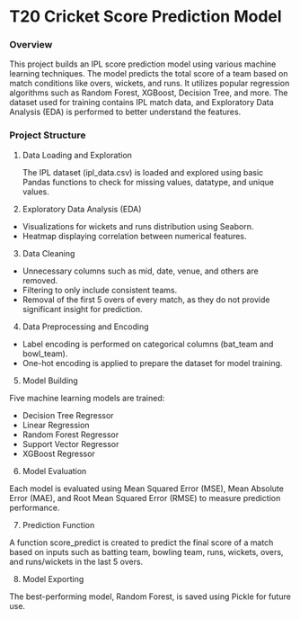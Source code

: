 # T20 Cricket Score Prediction Model

### Overview

This project builds an IPL score prediction model using various machine learning techniques. The model predicts the total score of a team based on match conditions like overs, wickets, and runs. It utilizes popular regression algorithms such as Random Forest, XGBoost, Decision Tree, and more. The dataset used for training contains IPL match data, and Exploratory Data Analysis (EDA) is performed to better understand the features.

### Project Structure

1) Data Loading and Exploration

   The IPL dataset (ipl_data.csv) is loaded and explored using basic Pandas functions to check for missing values, datatype, and unique values.

2) Exploratory Data Analysis (EDA)

 - Visualizations for wickets and runs distribution using Seaborn.
 - Heatmap displaying correlation between numerical features.

3) Data Cleaning

- Unnecessary columns such as mid, date, venue, and others are removed.
- Filtering to only include consistent teams.
- Removal of the first 5 overs of every match, as they do not provide significant insight for prediction.

4) Data Preprocessing and Encoding

- Label encoding is performed on categorical columns (bat_team and bowl_team).
- One-hot encoding is applied to prepare the dataset for model training.

5) Model Building

Five machine learning models are trained:
- Decision Tree Regressor
- Linear Regression
- Random Forest Regressor
- Support Vector Regressor
- XGBoost Regressor

6) Model Evaluation

  Each model is evaluated using Mean Squared Error (MSE), Mean Absolute Error (MAE), and Root Mean Squared Error (RMSE) to measure prediction performance.

7) Prediction Function

  A function score_predict is created to predict the final score of a match based on inputs such as batting team, bowling team, runs, wickets, overs, and runs/wickets in the last 5 overs.

8) Model Exporting

  The best-performing model, Random Forest, is saved using Pickle for future use.

